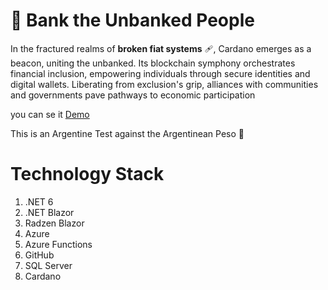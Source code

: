 # :bank: Bank the Unbanked People


In the fractured realms of **broken fiat systems** :adhesive_bandage:, Cardano emerges as a beacon, uniting the unbanked. Its blockchain symphony orchestrates financial inclusion, empowering individuals through secure identities and digital wallets. Liberating from exclusion's grip, alliances with communities and governments pave pathways to economic participation

you can se it [Demo](https://blue-field-0d777b910.4.azurestaticapps.net/home "Demo Url")

This is an Argentine Test against the Argentinean Peso :shit:



# Technology Stack
1. .NET 6
2. .NET Blazor
3. Radzen Blazor
4. Azure
5. Azure Functions
6. GitHub
7. SQL Server
8. Cardano
   
